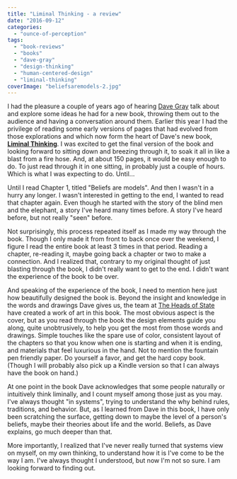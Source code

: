 ```yaml
---
title: "Liminal Thinking - a review"
date: "2016-09-12"
categories: 
  - "ounce-of-perception"
tags: 
  - "book-reviews"
  - "books"
  - "dave-gray"
  - "design-thinking"
  - "human-centered-design"
  - "liminal-thinking"
coverImage: "beliefsaremodels-2.jpg"
---
```


I had the pleasure a couple of years ago of hearing [Dave Gray](http://xplaner.com/) talk about and explore some ideas he had for a new book, throwing them out to the audience and having a conversation around them. Earlier this year I had the privilege of reading some early versions of pages that had evolved from those explorations and which now form the heart of Dave's new book, [**Liminal Thinking**](http://liminalthinking.com/). I was excited to get the final version of the book and looking forward to sitting down and breezing through it, to soak it all in like a blast from a fire hose. And, at about 150 pages, it would be easy enough to do. To just read through it in one sitting, in probably just a couple of hours. Which is what I was expecting to do. Until...

Until I read Chapter 1, titled "Beliefs are models". And then I wasn't in a hurry any longer. I wasn't interested in getting to the end, I wanted to read that chapter again. Even though he started with the story of the blind men and the elephant, a story I've heard many times before. A story I've heard before, but not really "seen" before.

Not surprisingly, this process repeated itself as I made my way through the book. Though I only made it from front to back once over the weekend, I figure I read the entire book at least 3 times in that period. Reading a chapter, re-reading it, maybe going back a chapter or two to make a connection. And I realized that, contrary to my original thought of just blasting through the book, I didn't really want to get to the end. I didn't want the experience of the book to be over.

And speaking of the experience of the book, I need to mention here just how beautifully designed the book is. Beyond the insight and knowledge in the words and drawings Dave gives us, the team at [The Heads of State](http://theheadsofstate.com/) have created a work of art in this book. The most obvious aspect is the cover, but as you read through the book the design elements guide you along, quite unobtrusively, to help you get the most from those words and drawings. Simple touches like the spare use of color, consistent layout of the chapters so that you know when one is starting and when it is ending, and materials that feel luxurious in the hand. Not to mention the fountain pen friendly paper. Do yourself a favor, and get the hard copy book. (Though I will probably also pick up a Kindle version so that I can always have the book on hand.)

At one point in the book Dave acknowledges that some people naturally or intuitively think liminally, and I count myself among those just as you may. I've always thought "in systems", trying to understand the why behind rules, traditions, and behavior. But, as I learned from Dave in this book, I have only been scratching the surface, getting down to maybe the level of a person's beliefs, maybe their theories about life and the world. Beliefs, as Dave explains, go much deeper than that.

More importantly, I realized that I've never really turned that systems view on myself, on my own thinking, to understand how it is I've come to be the way I am. I've always thought I understood, but now I'm not so sure. I am looking forward to finding out.
